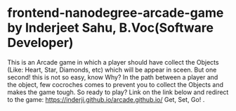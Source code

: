 frontend-nanodegree-arcade-game by Inderjeet Sahu, B.Voc(Software Developer)
===============================
This is an Arcade game in which a player should have collect the Objects (Like: Heart, Star, Diamonds, etc) which will be appear in sceen. But one second!
this is not so easy, know Why?
In the path between a player and the object, few cocroches comes to prevent you to collect the Objects and makes the game tough. 
So ready to play?
Link on the link below and redirect to the game:
https://inderji.github.io/arcade.github.io/
Get, Set, Go!
.
